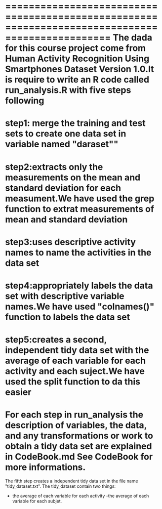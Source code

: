 ================================================================================================
The dada for this course project come from Human Activity Recognition Using Smartphones Dataset
Version 1.0.It is require  to write an R code called run_analysis.R with five steps following
======
 step1: merge the training and test sets to create one data set in variable named "daraset""
====== 
 step2:extracts only the measurements on the mean and standard deviation for each measument.We have used the grep function to extrat measurements of mean and standard deviation
====== 
 step3:uses descriptive activity names to name the activities in the data set
====== 
 step4:appropriately labels the data set with descriptive variable names.We have used "colnames()" function to labels the data set
====== 
 step5:creates a second, independent tidy data set with the average of each variable for each activity and each suject.We have used the split function to da this easier
================================================================================================= 

For each step in run_analysis the description of variables, the data, and any transformations or work to obtain a tidy data set are explained in CodeBook.md
See CodeBook for more informations.
=================================================================================================
The fifth step creates a independent tidy data set in the file name "tidy_dataset.txt".
The tidy_dataset contain two things:
- the average of each variable for each activity
-the average of each variable for each subjet.

